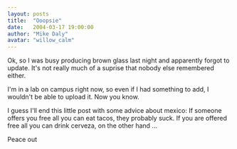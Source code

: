 ```yaml
---
layout: posts
title:  "Ooopsie"
date:   2004-03-17 19:00:00
author: "Mike Daly"
avatar: "willow_calm"
---
```

Ok, so I was busy producing brown glass last night and apparently forgot to update. It's not really much of a suprise that nobody else remembered either.

 I'm in a lab on campus right now, so even if I had something to add, I wouldn't be able to upload it. Now you know.

 I guess I'll end this little post with some advice about mexico: If someone offers you free all you can eat tacos, they probably suck. If you are offered free all you can drink cerveza, on the other hand ...

 Peace out